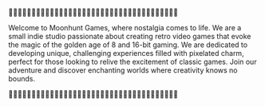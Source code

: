 🏹🏹🏹🏹🏹🏹🏹🏹🏹🏹🏹🏹🏹🏹🏹🏹🏹🏹🏹🏹🏹🏹🏹🏹🏹🏹🏹🏹🏹🏹🏹🏹🏹🏹🏹🏹🏹
<p>Welcome to Moonhunt Games, where nostalgia comes to life. We are a small indie studio passionate about creating retro video games that evoke the magic of the golden age of 8 and 16-bit gaming. We are dedicated to developing unique, challenging experiences filled with pixelated charm, perfect for those looking to relive the excitement of classic games. Join our adventure and discover enchanting worlds where creativity knows no bounds.</p>
🏹🏹🏹🏹🏹🏹🏹🏹🏹🏹🏹🏹🏹🏹🏹🏹🏹🏹🏹🏹🏹🏹🏹🏹🏹🏹🏹🏹🏹🏹🏹🏹🏹🏹🏹🏹🏹
